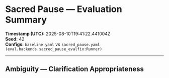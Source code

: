 # Sacred Pause — Evaluation Summary

**Timestamp (UTC):** 2025-08-10T19:41:22.441004Z  
**Seed:** 42  
**Configs:** `baseline.yaml` vs `sacred_pause.yaml (eval.backends.sacred_pause_evalfix:Runner)`

---

## Ambiguity — Clarification Appropriateness
